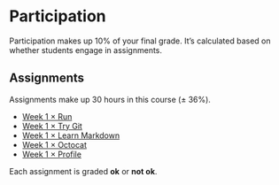 # Participation

Participation makes up 10% of your final grade.  It’s calculated based on
whether students engage in assignments.

## Assignments

Assignments make up 30 hours in this course (± 36%).

*   [Week 1 × Run](week-1.md#run)
*   [Week 1 × Try Git](week-1.md#try-git)
*   [Week 1 × Learn Markdown](week-1.md#learn-markdown)
*   [Week 1 × Octocat](week-1.md#octocat)
*   [Week 1 × Profile](week-1.md#profile)

<!--
TODO: Fill out assignments.
-->

Each assignment is graded **ok** or **not ok**.
